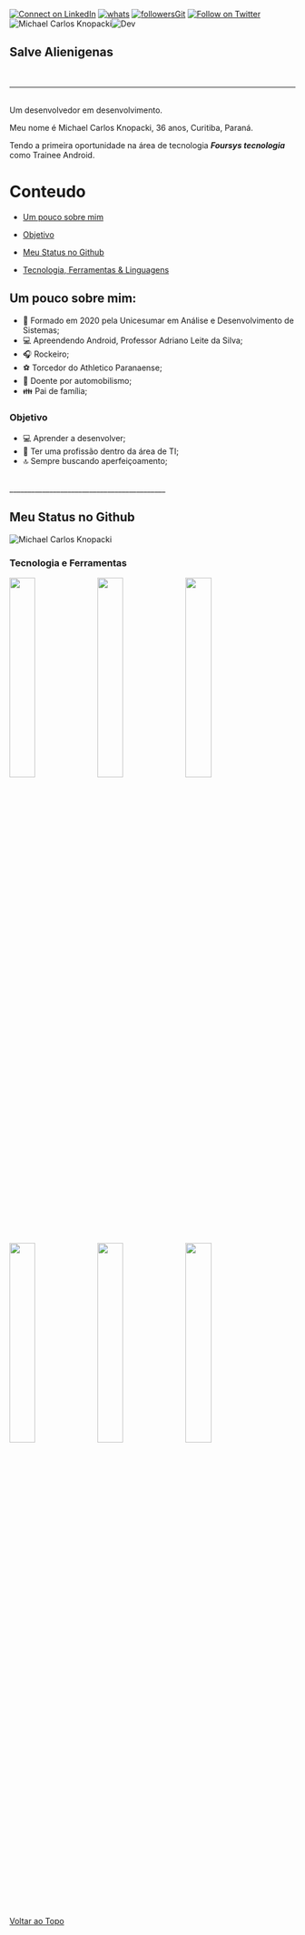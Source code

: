 

[![Connect on LinkedIn](https://img.shields.io/badge/--linkedin?label=LinkedIn&logo=LinkedIn&style=style=flat-square&logo=appveyor)](https://www.linkedin.com/in/michael-knopacki-83a27667/)
[![whats](https://img.shields.io/badge/WhatsApp-25D366?style=flat-square&logo=whatsapp&logoColor=white)](https://wa.me/41996133475)
[![followersGit](https://img.shields.io/github/followers/MichaelKnopacki?style=style=flat-square&logo=appveyor)](https://github.com/MichaelKnopacki)
[![Follow on Twitter](https://img.shields.io/badge/--twitter?label=Twitter&logo=Twitter&style=style=flat-square&logo=appveyor)](https://twitter.com/michael_knopack) 
<img src="https://komarev.com/ghpvc/?username=MichaelKnopacki&label=Profile%20views&color=0e75b6&style=flat-square&logo=appveyor" alt="Michael Carlos Knopacki" />![Dev](https://img.shields.io/badge/Dev-MichaelKnopacki-red)

## Salve Alienigenas 

<br/>

-----------------------------------------
<br/>
Um desenvolvedor em desenvolvimento. 

Meu nome é Michael Carlos Knopacki, 36 anos, Curitiba, Paraná.

Tendo a primeira oportunidade na área de tecnologia ***Foursys tecnologia*** como Trainee Android.
# Conteudo

 - [Um pouco sobre mim](#um-pouco-sobre-mim)
 - [Objetivo](#objetivo)
 
 - [Meu Status no Github](#meu-status-no-github)
 - [Tecnologia, Ferramentas & Linguagens](#tecnologia-e-ferramentas)

## Um pouco sobre mim:

* 📓 Formado em 2020 pela Unicesumar em Análise e Desenvolvimento de Sistemas;<br />
* 💻 Apreendendo Android, Professor Adriano Leite da Silva;<br />
* 🎧 Rockeiro;<br />
* ⚽ Torcedor do Athletico Paranaense; <br />
* 🏁 Doente por automobilismo;<br/>
* 👪 Pai de família;

### Objetivo

* 💻 Aprender a desenvolver; <br />
* 📰 Ter uma profissão dentro da área de TI;<br />
* 🔝 Sempre buscando aperfeiçoamento;
<br/>
___________________________________________


## Meu Status no Github
<img align="center" src="https://github-readme-stats.vercel.app/api?username=MichaelKnopacki&theme=dracula&show_icons=true&locale=en" alt="Michael Carlos Knopacki" />

### Tecnologia e Ferramentas 
<code><img width="30%" src="https://www.vectorlogo.zone/logos/visualstudio_code/visualstudio_code-ar21.svg"></code>
<code><img width="30%" src="https://www.vectorlogo.zone/logos/git-scm/git-scm-ar21.svg"></code>
<code><img width="30%" src="https://www.vectorlogo.zone/logos/github/github-ar21.svg"></code>
<code><img width="30%" src="https://www.vectorlogo.zone/logos/java/java-ar21.svg"></code>
<code><img width="30%" src="https://www.vectorlogo.zone/logos/android/android-ar21.svg"></code>
<code><img width="30%" src="https://www.vectorlogo.zone/logos/commonmark/commonmark-ar21.svg"></code>

[Voltar ao Topo](#salve-alienigenas)

